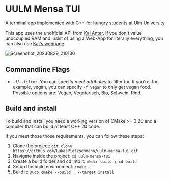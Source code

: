 # UULM Mensa TUI
A terminal app implemented with C++ for hungry students at Ulm University

This app uses the unofficial API from [Kai Anter](https://github.com/Tanikai/).
If you don't value unoccupied RAM and insist of using a Web-App for literally everything, you can also use [Kai's webpage](https://mensaplan.anter.dev/).

![Screenshot_20230829_210130](https://github.com/LukasPietzschmann/uulm-mensa-tui/assets/49213919/8973603f-12dd-44db-8413-a3cab523ad1b)

## Commandline Flags
- `-f`/`--filter`: You can specify _meal attributes_ to filter for. If you're, for
  example, vegan, you can specify `-f Vegan` to only get vegan food. Possible options
  are: Vegan, Vegetarisch, Bio, Schwein, Rind.

## Build and install
To build and install you need a working version of CMake >= 3.20 and a compiler that can
build at least C++ 20 code.

If you meet those those requirements, you can follow these steps:
1. Clone the project: `git clone https://github.com/LukasPietzschmann/uulm-mensa-tui.git`
2. Navigate inside the project: `cd uulm-mensa-tui`
3. Create a build folder and cd into it: `mkdir build ; cd build`
4. Setup the build environment: `cmake ..`
5. Build it: `sudo cmake --build . --target install`
